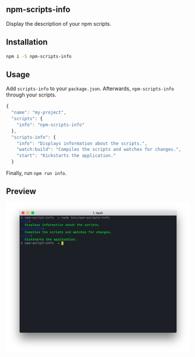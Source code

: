 ## npm-scripts-info
Display the description of your npm scripts.

## Installation
```bash
npm i -S npm-scripts-info
```

## Usage
Add `scripts-info` to your `package.json`. Afterwards, `npm-scripts-info` through your scripts.
```js
{
  "name": "my-project",
  "scripts": {
  	"info": "npm-scripts-info"
  },
  "scripts-info": {
  	"info": "Displays information about the scripts.",
  	"watch:build": "Compiles the scripts and watches for changes.",
  	"start": "Kickstarts the application."
  }
```
Finally, run `npm run info`.

## Preview
![preview](preview.png)